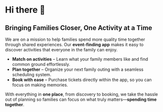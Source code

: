 # Hi there 👋  

## Bringing Families Closer, One Activity at a Time  

We are on a mission to help families spend more quality time together through shared experiences. Our **event-finding app** makes it easy to discover activities that everyone in the family can enjoy.  

- **Match on activities** – Learn what your family members like and find common ground effortlessly.  
- **Plan together** – Organize your next family outing with a seamless scheduling system.  
- **Book with ease** – Purchase tickets directly within the app, so you can focus on making memories.  

With everything in **one place**, from discovery to booking, we take the hassle out of planning so families can focus on what truly matters—**spending time together**.
